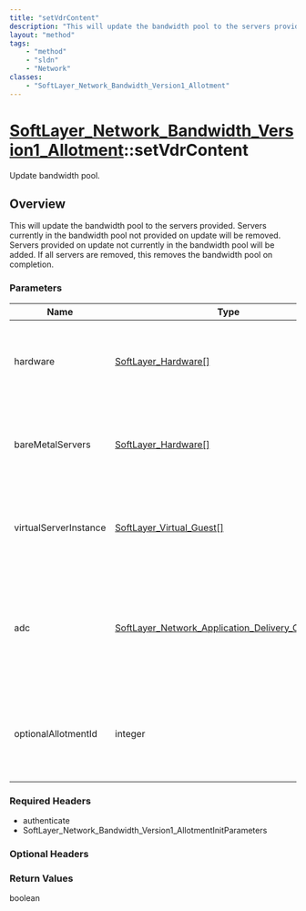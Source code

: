 ```yaml
---
title: "setVdrContent"
description: "This will update the bandwidth pool to the servers provided.  Servers currently in the bandwidth pool not provided on up... "
layout: "method"
tags:
    - "method"
    - "sldn"
    - "Network"
classes:
    - "SoftLayer_Network_Bandwidth_Version1_Allotment"
---
```

# [SoftLayer_Network_Bandwidth_Version1_Allotment](/reference/services/SoftLayer_Network_Bandwidth_Version1_Allotment)::setVdrContent

Update bandwidth pool.


## Overview 
This will update the bandwidth pool to the servers provided.  Servers currently in the bandwidth pool not provided on update will be removed. Servers provided on update not currently in the bandwidth pool will be added. If all servers are removed, this removes the bandwidth pool on completion. 

### Parameters 
|Name | Type | Description |
| --- | --- | --- |
|hardware| <a href='/reference/datatypes/SoftLayer_Hardware'>SoftLayer_Hardware[] </a>| A collection of servers that will be used to set the bandwidth pool.|
|bareMetalServers| <a href='/reference/datatypes/SoftLayer_Hardware'>SoftLayer_Hardware[] </a>| A collection of bare metal servers that will be used to set the bandwidth pool.|
|virtualServerInstance| <a href='/reference/datatypes/SoftLayer_Virtual_Guest'>SoftLayer_Virtual_Guest[] </a>| A collection of virtual server that will be used to set the bandwidth pool.|
|adc| <a href='/reference/datatypes/SoftLayer_Network_Application_Delivery_Controller'>SoftLayer_Network_Application_Delivery_Controller[] </a>| A collection of application delivery controllers that will be used to set the bandwidth pool.|
|optionalAllotmentId| integer| The bandwidth pool to move the servers to.  Provided only for backwards compatibility.|


### Required Headers
* authenticate
* SoftLayer_Network_Bandwidth_Version1_AllotmentInitParameters

### Optional Headers

### Return Values
boolean

